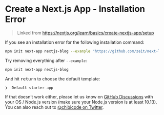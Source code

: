 # Create a Next.js App - Installation Error

> Linked from https://nextjs.org/learn/basics/create-nextjs-app/setup

If you see an installation error for the following installation command:

```bash
npm init next-app nextjs-blog --example "https://github.com/zeit/next-learn-starter/tree/master/learn-starter"
```

Try removing everything after `--example`:

```bash
npm init next-app nextjs-blog
```

And hit <kbd>return</kbd> to choose the default template:

```
❯  Default starter app
```

If that doesn’t work either, please let us know on [GitHub Discussions](https://github.com/zeit/next.js/discussions) with your OS / Node.js version (make sure your Node.js version is at least 10.13). You can also reach out to [@chibicode on Twitter](https://twitter.com/chibicode).
